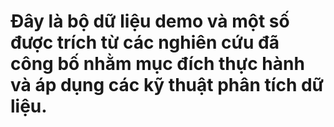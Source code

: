 # Đây là bộ dữ liệu demo và một số được trích từ các nghiên cứu đã công bố nhằm mục đích thực hành và áp dụng các kỹ thuật phân tích dữ liệu.

